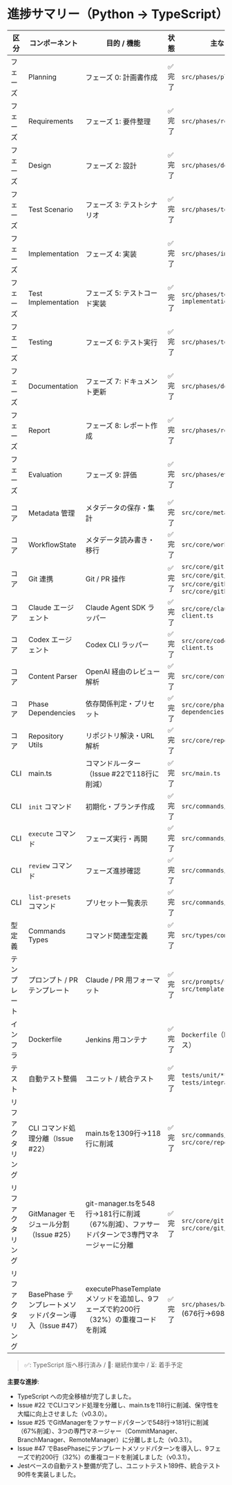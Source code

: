 # 進捗サマリー（Python → TypeScript）

| 区分 | コンポーネント | 目的 / 機能 | 状態 | 主なファイル |
|------|---------------|-------------|------|--------------|
| フェーズ | Planning | フェーズ 0: 計画書作成 | ✅ 完了 | `src/phases/planning.ts` |
| フェーズ | Requirements | フェーズ 1: 要件整理 | ✅ 完了 | `src/phases/requirements.ts` |
| フェーズ | Design | フェーズ 2: 設計 | ✅ 完了 | `src/phases/design.ts` |
| フェーズ | Test Scenario | フェーズ 3: テストシナリオ | ✅ 完了 | `src/phases/test-scenario.ts` |
| フェーズ | Implementation | フェーズ 4: 実装 | ✅ 完了 | `src/phases/implementation.ts` |
| フェーズ | Test Implementation | フェーズ 5: テストコード実装 | ✅ 完了 | `src/phases/test-implementation.ts` |
| フェーズ | Testing | フェーズ 6: テスト実行 | ✅ 完了 | `src/phases/testing.ts` |
| フェーズ | Documentation | フェーズ 7: ドキュメント更新 | ✅ 完了 | `src/phases/documentation.ts` |
| フェーズ | Report | フェーズ 8: レポート作成 | ✅ 完了 | `src/phases/report.ts` |
| フェーズ | Evaluation | フェーズ 9: 評価 | ✅ 完了 | `src/phases/evaluation.ts` |
| コア | Metadata 管理 | メタデータの保存・集計 | ✅ 完了 | `src/core/metadata-manager.ts` |
| コア | WorkflowState | メタデータ読み書き・移行 | ✅ 完了 | `src/core/workflow-state.ts` |
| コア | Git 連携 | Git / PR 操作 | ✅ 完了 | `src/core/git-manager.ts`, `src/core/git/*.ts`, `src/core/github-client.ts`, `src/core/github/*.ts` |
| コア | Claude エージェント | Claude Agent SDK ラッパー | ✅ 完了 | `src/core/claude-agent-client.ts` |
| コア | Codex エージェント | Codex CLI ラッパー | ✅ 完了 | `src/core/codex-agent-client.ts` |
| コア | Content Parser | OpenAI 経由のレビュー解析 | ✅ 完了 | `src/core/content-parser.ts` |
| コア | Phase Dependencies | 依存関係判定・プリセット | ✅ 完了 | `src/core/phase-dependencies.ts` |
| コア | Repository Utils | リポジトリ解決・URL解析 | ✅ 完了 | `src/core/repository-utils.ts` |
| CLI | main.ts | コマンドルーター（Issue #22で118行に削減） | ✅ 完了 | `src/main.ts` |
| CLI | `init` コマンド | 初期化・ブランチ作成 | ✅ 完了 | `src/commands/init.ts` |
| CLI | `execute` コマンド | フェーズ実行・再開 | ✅ 完了 | `src/commands/execute.ts` |
| CLI | `review` コマンド | フェーズ進捗確認 | ✅ 完了 | `src/commands/review.ts` |
| CLI | `list-presets` コマンド | プリセット一覧表示 | ✅ 完了 | `src/commands/list-presets.ts` |
| 型定義 | Commands Types | コマンド関連型定義 | ✅ 完了 | `src/types/commands.ts` |
| テンプレート | プロンプト / PR テンプレート | Claude / PR 用フォーマット | ✅ 完了 | `src/prompts/**`, `src/templates/**` |
| インフラ | Dockerfile | Jenkins 用コンテナ | ✅ 完了 | `Dockerfile`（Node.js 20 ベース） |
| テスト | 自動テスト整備 | ユニット / 統合テスト | ✅ 完了 | `tests/unit/**`, `tests/integration/**` |
| リファクタリング | CLI コマンド処理分離（Issue #22） | main.tsを1309行→118行に削減 | ✅ 完了 | `src/commands/*`, `src/core/repository-utils.ts` |
| リファクタリング | GitManager モジュール分割（Issue #25） | git-manager.tsを548行→181行に削減（67%削減）、ファサードパターンで3専門マネージャーに分離 | ✅ 完了 | `src/core/git-manager.ts`, `src/core/git/*.ts` |
| リファクタリング | BasePhase テンプレートメソッドパターン導入（Issue #47） | executePhaseTemplateメソッドを追加し、9フェーズで約200行（32%）の重複コードを削減 | ✅ 完了 | `src/phases/base-phase.ts` (676行→698行) |

> ✅: TypeScript 版へ移行済み / 🔄: 継続作業中 / ⏳: 着手予定

**主要な進捗**:
- TypeScript への完全移植が完了しました。
- Issue #22 でCLIコマンド処理を分離し、main.tsを118行に削減、保守性を大幅に向上させました（v0.3.0）。
- Issue #25 でGitManagerをファサードパターンで548行→181行に削減（67%削減）、3つの専門マネージャー（CommitManager、BranchManager、RemoteManager）に分離しました（v0.3.1）。
- Issue #47 でBasePhaseにテンプレートメソッドパターンを導入し、9フェーズで約200行（32%）の重複コードを削減しました（v0.3.1）。
- Jestベースの自動テスト整備が完了し、ユニットテスト189件、統合テスト90件を実装しました。
